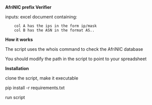 **AfriNIC prefix Verifier**

inputs:
    excel document containing:

        col A has the ips in the form ip/mask
        col B has the ASN in the format AS..
        

**How it works**

The script uses the whois command to check the AfriNIC database

You should modify the path in the script to point to your spreadsheet

**Installation** 

clone the script, make it executable

pip install -r requirements.txt

run script




